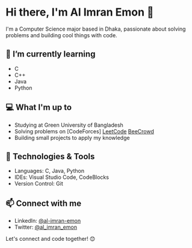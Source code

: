 # Hi there, I'm Al Imran Emon 👋

I'm a Computer Science major based in Dhaka, passionate about solving problems and building cool things with code.

## 🌱 I’m currently learning

- C
- C++
- Java
- Python

## 💻 What I'm up to

- Studying at Green University of Bangladesh
- Solving problems on [CodeForces] [LeetCode](https://leetcode.com/imranonweb/) [BeeCrowd](https://www.beecrowd.com.br/judge/en/profile/900482)
- Building small projects to apply my knowledge

## 🔧 Technologies & Tools
- Languages: C, Java, Python
- IDEs: Visual Studio Code, CodeBlocks
- Version Control: Git

## 📫 Connect with me

- LinkedIn: [@al-imran-emon](https://www.linkedin.com/in/al-imran-emon/)
- Twitter: [@al_imran_emon](https://twitter.com/al_imran_emon)

Let's connect and code together! 😊
